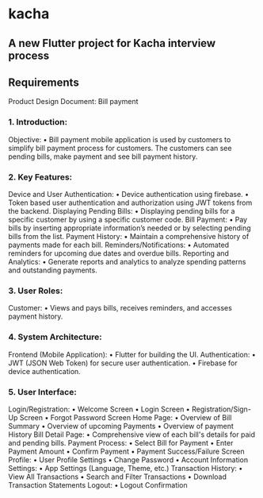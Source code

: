 # kacha

## A new Flutter project for Kacha interview process

## Requirements 
Product Design Document: Bill payment
### 1. Introduction:
   Objective:
   • Bill payment mobile application is used by customers to simplify bill payment process for customers. The customers can see pending bills, make payment and see bill payment history.
### 2. Key Features:
   Device and User Authentication:
   • Device authentication using firebase.
   • Token based user authentication and authorization using JWT tokens from the backend.
   Displaying Pending Bills:
   • Displaying pending bills for a specific customer by using a specific customer code.
   Bill Payment:
   • Pay bills by inserting appropriate information’s needed or by selecting pending bills from the list.
   Payment History:
   • Maintain a comprehensive history of payments made for each bill.
   Reminders/Notifications:
   • Automated reminders for upcoming due dates and overdue bills.
   Reporting and Analytics:
   • Generate reports and analytics to analyze spending patterns and outstanding payments.
### 3. User Roles:
   Customer:
   • Views and pays bills, receives reminders, and accesses payment history.
### 4. System Architecture:
   Frontend (Mobile Application):
   • Flutter for building the UI.
   Authentication:
   • JWT (JSON Web Token) for secure user authentication.
   • Firebase for device authentication.
### 5. User Interface:
   Login/Registration:
   • Welcome Screen
   • Login Screen
   • Registration/Sign-Up Screen
   • Forgot Password Screen
   Home Page:
   • Overview of Bill Summary
   • Overview of upcoming Payments
   • Overview of payment History
   Bill Detail Page:
   • Comprehensive view of each bill's details for paid and pending bills.
   Payment Process:
   • Select Bill for Payment
   • Enter Payment Amount
   • Confirm Payment
   • Payment Success/Failure Screen
   Profile:
   • User Profile Settings
   • Change Password
   • Account Information
   Settings:
   • App Settings (Language, Theme, etc.)
   Transaction History:
   • View All Transactions
   • Search and Filter Transactions
   • Download Transaction Statements
   Logout:
   • Logout Confirmation

